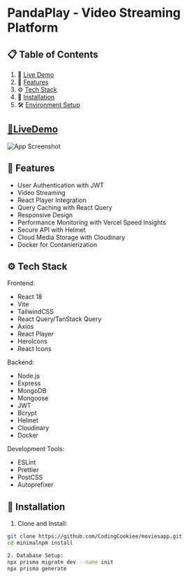 # PandaPlay - Video Streaming Platform

## 📋 Table of Contents

1. 🔗 [Live Demo](#livedemo)
2. 📱 [Features](#features)
3. ⚙️ [Tech Stack](#tech-stack)
4. 🚀 [Installation](#installation)
5. 🛠️ [Environment Setup](#env)

## <a name='livedemo'>[🔗LiveDemo](https://pandaplaymovies.vercel.app) </a>
![App Screenshot](./client/public/app.png)

## <a name="features">📱 Features</a>

- User Authentication with JWT
- Video Streaming
- React Player Integration
- Query Caching with React Query
- Responsive Design
- Performance Monitoring with Vercel Speed Insights
- Secure API with Helmet
- Cloud Media Storage with Cloudinary
- Docker for Contanierization

## <a name="tech-stack">⚙️ Tech Stack</a>

Frontend:
- React 18
- Vite
- TailwindCSS
- React Query/TanStack Query
- Axios
- React Player
- HeroIcons
- React Icons

Backend:
- Node.js
- Express
- MongoDB
- Mongoose
- JWT
- Bcrypt
- Helmet
- Cloudinary
- Docker

Development Tools:
- ESLint
- Prettier
- PostCSS
- Autoprefixer

## <a name="installation">🚀 Installation</a>

1. Clone and Install:
```bash
git clone https://github.com/CodingCookiee/moviesapp.git
cd minimalnpm install

2. Database Setup:
npx prisma migrate dev --name init
npx prisma generate
